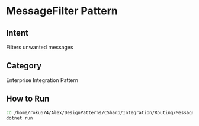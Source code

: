 # MessageFilter Pattern

## Intent
Filters unwanted messages

## Category
Enterprise Integration Pattern

## How to Run
```bash
cd /home/roku674/Alex/DesignPatterns/CSharp/Integration/Routing/MessageFilter
dotnet run
```
